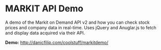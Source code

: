 MARKIT API Demo
===============

A demo of the Markit on Demand API v2 and how you can check stock prices and company data in real-time. Uses jQuery and Anuglar.js to fetch and display data acquired via their API.

**Demo:** http://danicfilip.com/coolstuff/markitdemo/
